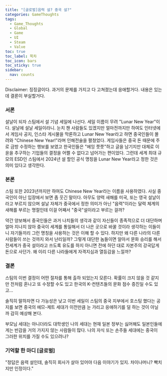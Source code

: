 ```yaml
---
title: "[글로벌]음력 설? 중국 설?"
categories: GameThoughts
tags:
  - Game_Thoughts
  - Global
  - Game
  - UI
  - Steam
  - Valve
toc: true
toc_label: 목차
toc_icon: bars
toc_sticky: true
sidebar:
  nav: counts
---
```

Disclaimer: 징징글이다. 과거의 문제를 가지고 다 고쳐졌는데 응애할거다. 내용은 있는데 결론이 부실할거다.
### 서론
설날이 되자 스팀에서 설 기념 세일에 나선다. 세일 이름이 무려 "Lunar New Year"이다. 설날에 설날 세일이라니. 눈치 챈 사람들도 있겠지만 얼마전까지만 하여도 인터넷에서 게임사 공지, 인스타 게시물을 막론하고 Lunar New Year라고 하면 중국인들이 몰려와 "Chinese New Year!"라며 인해전술을 펼쳤었다. 게임사들은 중국 돈 때문에 주로 금방 수정하는 행보를 보였고 한국인들은 "에잉 쯧쯧"하고 글을 남기지만 대체로 이윤을 추구하는 기업들의 결정을 어쩔 수 없다고 넘어가는 편이었다. 그런데 세계 최대 규모의 ESD인 스팀에서 2024년 설 할인 공식 명칭을 Lunar New Year라고 정한 것은 의미 있다고 생각한다.
### 본론
스팀 또한 2023년까지만 하여도 Chinese New Year라는 이름을 사용하였다. 사실 중국인이 아닌 입장에서 보면 좀 웃긴 말이다. 아무도 양력 새해를 미국, 또는 영국 설날이라고 부르지 않으며 설날 자체가 중국에서 정한 의미가 아닌 "음력"이라는 달력 체계의 새해를 부르는 명절인데 이걸 어째서 "중국"설이라고 부르는 걸까?

약간 양보해서 중국인들은 과거 나치들의 생각과 같이 자신들이 종족적으로 더 대단하며 얼마 지나지 않아 중국이 세계를 통일해서 더 나은 곳으로 바꿀 것이라 생각하는 이들이니 자기들끼리 그런 명칭을 사용하는 것은 이해 할 수 있다. 하지만 왜 다른 나라의 다른 사람들이 쓰는 것까지 와서 난리일까? 그렇게 대단한 놈들이면 알아서 문화 승리를 해서 전세계가 중국 설이라고 쓰도록 유도를 하지 아니면 전에 하던 대로 자본주의 강국답게 돈으로 사던가. 왜 이리 다른 나라들에게 자격지심과 열등감을 느낄까?
### 결론
스팀의 이번 결정이 어떤 절차를 통해 출하 되었는지 모른다. 확률이 크지 않을 것 같지만 전처럼 혼나고 또 수정할 수도 있고 한국의 K-컨텐츠들의 문화 점수 증진일 수도 있고...

솔직히 말하자면 다 가능성은 낮고 이번 세일이 스팀의 중국 지부에서 호스팅 했다는 공지를 보면 중국의 에므-제트 세대가 이전만큼 눈 가리고 응애하기를 덜 하는 것이 아닐까 감히 예상해 본다.

부모님 세대는 아니더라도 대학생인 나의 세대는 현재 일본 정부는 싫어해도 일본인들에게는 반감을 거의 가지지 않는 사람들이 많다. 나의 자식 또는 손주들 세대에는 중국이 그러한 위치를 가질 수도 있으려나?
### 기억할 한 마디 [글로벌]
"정답은 음력 설인데, 솔직히 회사가 살아 있어야 다음 이야기가 있지. 차이나머니? 빡치지만 인정이다."